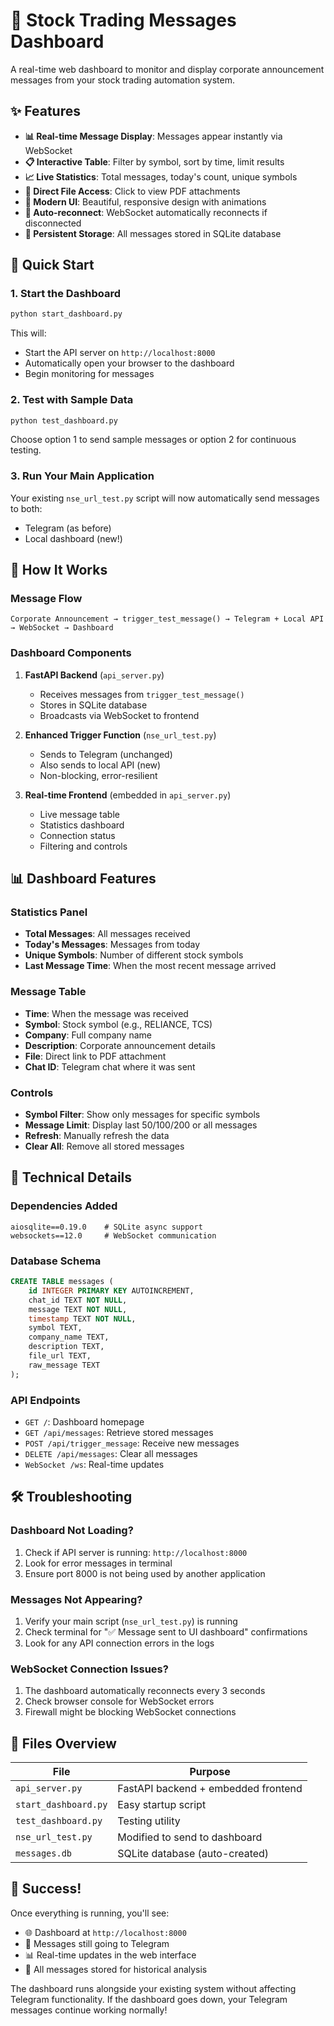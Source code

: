 # 🚀 Stock Trading Messages Dashboard

A real-time web dashboard to monitor and display corporate announcement messages from your stock trading automation system.

## ✨ Features

- **📊 Real-time Message Display**: Messages appear instantly via WebSocket
- **📋 Interactive Table**: Filter by symbol, sort by time, limit results
- **📈 Live Statistics**: Total messages, today's count, unique symbols
- **🔗 Direct File Access**: Click to view PDF attachments
- **💫 Modern UI**: Beautiful, responsive design with animations
- **🔄 Auto-reconnect**: WebSocket automatically reconnects if disconnected
- **💾 Persistent Storage**: All messages stored in SQLite database

## 🚀 Quick Start

### 1. Start the Dashboard
```bash
python start_dashboard.py
```
This will:
- Start the API server on `http://localhost:8000`
- Automatically open your browser to the dashboard
- Begin monitoring for messages

### 2. Test with Sample Data
```bash
python test_dashboard.py
```
Choose option 1 to send sample messages or option 2 for continuous testing.

### 3. Run Your Main Application
Your existing `nse_url_test.py` script will now automatically send messages to both:
- Telegram (as before)
- Local dashboard (new!)

## 🎯 How It Works

### Message Flow
```
Corporate Announcement → trigger_test_message() → Telegram + Local API → WebSocket → Dashboard
```

### Dashboard Components
1. **FastAPI Backend** (`api_server.py`)
   - Receives messages from `trigger_test_message()`
   - Stores in SQLite database
   - Broadcasts via WebSocket to frontend

2. **Enhanced Trigger Function** (`nse_url_test.py`)
   - Sends to Telegram (unchanged)
   - Also sends to local API (new)
   - Non-blocking, error-resilient

3. **Real-time Frontend** (embedded in `api_server.py`)
   - Live message table
   - Statistics dashboard
   - Connection status
   - Filtering and controls

## 📊 Dashboard Features

### Statistics Panel
- **Total Messages**: All messages received
- **Today's Messages**: Messages from today
- **Unique Symbols**: Number of different stock symbols
- **Last Message Time**: When the most recent message arrived

### Message Table
- **Time**: When the message was received
- **Symbol**: Stock symbol (e.g., RELIANCE, TCS)
- **Company**: Full company name
- **Description**: Corporate announcement details
- **File**: Direct link to PDF attachment
- **Chat ID**: Telegram chat where it was sent

### Controls
- **Symbol Filter**: Show only messages for specific symbols
- **Message Limit**: Display last 50/100/200 or all messages
- **Refresh**: Manually refresh the data
- **Clear All**: Remove all stored messages

## 🔧 Technical Details

### Dependencies Added
```
aiosqlite==0.19.0    # SQLite async support
websockets==12.0     # WebSocket communication
```

### Database Schema
```sql
CREATE TABLE messages (
    id INTEGER PRIMARY KEY AUTOINCREMENT,
    chat_id TEXT NOT NULL,
    message TEXT NOT NULL,
    timestamp TEXT NOT NULL,
    symbol TEXT,
    company_name TEXT,
    description TEXT,
    file_url TEXT,
    raw_message TEXT
);
```

### API Endpoints
- `GET /`: Dashboard homepage
- `GET /api/messages`: Retrieve stored messages
- `POST /api/trigger_message`: Receive new messages
- `DELETE /api/messages`: Clear all messages
- `WebSocket /ws`: Real-time updates

## 🛠️ Troubleshooting

### Dashboard Not Loading?
1. Check if API server is running: `http://localhost:8000`
2. Look for error messages in terminal
3. Ensure port 8000 is not being used by another application

### Messages Not Appearing?
1. Verify your main script (`nse_url_test.py`) is running
2. Check terminal for "✅ Message sent to UI dashboard" confirmations
3. Look for any API connection errors in the logs

### WebSocket Connection Issues?
1. The dashboard automatically reconnects every 3 seconds
2. Check browser console for WebSocket errors
3. Firewall might be blocking WebSocket connections

## 📁 Files Overview

| File | Purpose |
|------|---------|
| `api_server.py` | FastAPI backend + embedded frontend |
| `start_dashboard.py` | Easy startup script |
| `test_dashboard.py` | Testing utility |
| `nse_url_test.py` | Modified to send to dashboard |
| `messages.db` | SQLite database (auto-created) |

## 🎉 Success!

Once everything is running, you'll see:
- 🌐 Dashboard at `http://localhost:8000`
- 📱 Messages still going to Telegram
- 📊 Real-time updates in the web interface
- 💾 All messages stored for historical analysis

The dashboard runs alongside your existing system without affecting Telegram functionality. If the dashboard goes down, your Telegram messages continue working normally!
